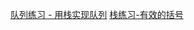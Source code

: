 
[队列练习 - 用栈实现队列](https://github.com/MSTGit/Algorithm/tree/master/LeetCode/Queue)
[栈练习-有效的括号](https://github.com/MSTGit/Algorithm/tree/master/LeetCode/Stack)
